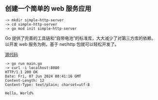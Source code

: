 ## 创建一个简单的 web 服务应用

```shell
-> mkdir simple-http-server
-> cd simple-http-server
-> go mod init simple-http-server
```

Go 提供了完善的工具链和“自带电池”的标准库，大大减少了对第三方库的依赖。以开发 web 服务为例，基于 net/http 包就可以轻松开发了。

[源代码](./main.go)

```shell
-> go run main.go
-> curl -i localhost:8080
HTTP/1.1 200 OK
Date: Fri, 07 Jun 2024 08:41:16 GMT
Content-Length: 12
Content-Type: text/plain; charset=utf-8

Hello, World%
```
